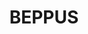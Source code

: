 ---
slug: "/projects/beppu"

title: "BEPPUS"

description: "In BEPPUS, a 'Oddworld meets Lemmings' puzzle platformer, you lead a group of Beppus with strange powers. Their world is harsh, and sacrificing some of them will be needed for the others’ salvation. How many can you save?"

descriptionLong: "In BEPPUS, a 'Oddworld meets Lemmings' puzzle platformer, you lead a group of Beppus with strange powers. Their world is harsh, and sacrificing some of them will be needed for the others’ salvation. How many can you save? BEPPUS is for players whom want to play a challenging and mind-bending puzzle platformer where levels can be approached in different ways."

video: "https://player.vimeo.com/video/665139096?h=e5226f3683&amp;badge=0&amp;autopause=0&amp;player_id=0&amp;app_id=58479"

img: "https://img.itch.zone/aW1hZ2UvMTIxMjg2NC83MDc2NjYwLnBuZw==/original/hv8qr8.png"

link: "https://futuregames.itch.io/fg20-ft-gp4-beppus"

teamSize: "6"

projectTime: "4 weeks"

engine: "Unreal Engine 4 / C++"

role: "Gameplay & Systems programmer. Responsible for version control."

myWork: "I did a lot of the general gameplay, including AI and interactions/commands as well as designed the systems behind the different commands for the controllable characters. I did the system with designers in mind, resulting in editable blueprints handling the visual ques connected to them."

lessons: "Do level streaming from the start, don't rework the level structure two days before deadline for 'performance'. Buddy coding and closely integrated work between us programmers resulted in a fun AND quite effective workload."

isActive: true

---